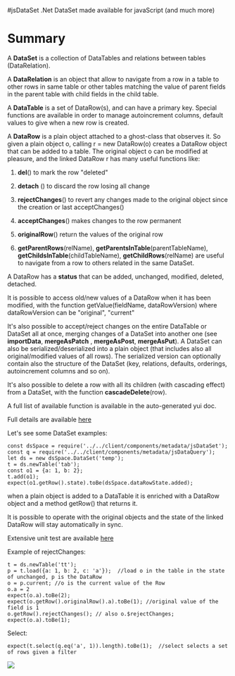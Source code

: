 #jsDataSet
.Net DataSet made available for javaScript (and much more)

# Summary 
A **DataSet** is a collection of DataTables and relations between tables (DataRelation).

A **DataRelation** is an object that allow to navigate from a row in a table to other rows in same table or other tables matching the value of parent fields in the parent table with child fields in the child table.

A **DataTable** is a set of DataRow(s), and can have a primary key. Special functions are available in order to manage autoincrement columns, default values to give when a new row is created.

A **DataRow** is a plain object attached to a ghost-class that observes it. So given a plain object o, calling r = new DataRow(o) creates a DataRow object that can be added to a table. The original object o can be modified at pleasure, and the linked DataRow r has many useful functions like:

1. **del**()  to mark the row "deleted"

2. **detach** ()  to discard the row losing all change

3. **rejectChanges**() to revert any changes made to the original object since the creation or last acceptChanges()

4. **acceptChanges**() makes changes to the row permanent

5. **originalRow**() return the values of the original row

6. **getParentRows**(relName), **getParentsInTable**(parentTableName), **getChildsInTable**(childTableName), 
  **getChildRows**(relName)  are useful to navigate from a row to others related in the same DataSet.

A DataRow has a **status** that can be added, unchanged, modified, deleted, detached.

It is possible to access old/new values of a DataRow when it has been modified, with the function getValue(fieldName, dataRowVersion)
 where dataRowVersion can be "original", "current"

It's also possible to accept/reject changes on the entire DataTable or DataSet all at once, merging changes of a DataSet into another one
(see **importData**, **mergeAsPatch** , **mergeAsPost**, **mergeAsPut**). A DataSet can also be serialized/deserialized into a plain object (that includes also all original/modified values of all rows).  The serialized version can optionally contain also the structure of the DataSet (key, relations, defaults, orderings, autoincrement columns and so on).

It's also possible to delete a row with all its children (with cascading effect) from a DataSet, with the function **cascadeDelete**(row).

A full list of available function is available in the auto-generated yui doc.

Full details are available [here](doc/DataSet.md)

Let's see some DataSet examples:
    
    const dsSpace = require('../../client/components/metadata/jsDataSet'); 
    const q = require('../../client/components/metadata/jsDataQuery');
    let ds = new dsSpace.DataSet('temp');  
    t = ds.newTable('tab');
    const o1 = {a: 1, b: 2};
    t.add(o1); 
    expect(o1.getRow().state).toBe(dsSpace.dataRowState.added);

when a plain object is added to a DataTable it is enriched with  a DataRow object and a method getRow() that returns it.

It is possible to operate with the original objects and the state of the linked DataRow will stay automatically in sync.

Extensive unit test are available [here](test/client/jsDataSetSpec.js)

Example of rejectChanges:

    t = ds.newTable('tt'); 
    p = t.load({a: 1, b: 2, c: 'a'});  //load o in the table in the state of unchanged, p is the DataRow
    o = p.current; //o is the current value of the Row
    o.a = 2
    expect(o.a).toBe(2);
    expect(o.getRow().originalRow().a).toBe(1); //original value of the field is 1
    o.getRow().rejectChanges(); // also o.$rejectChanges;
    expect(o.a).toBe(1);

Select:

    expect(t.select(q.eq('a', 1)).length).toBe(1);  //select selects a set of rows given a filter

![](https://travis-ci.org/gaelazzo/jsDataSet.svg?branch=master)

